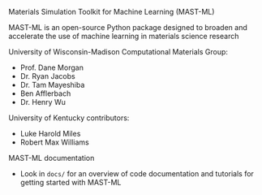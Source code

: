 Materials Simulation Toolkit for Machine Learning (MAST-ML)

MAST-ML is an open-source Python package designed to broaden and accelerate the use of machine learning in materials science research

University of Wisconsin-Madison Computational Materials Group:
* Prof. Dane Morgan
* Dr. Ryan Jacobs
* Dr. Tam Mayeshiba
* Ben Afflerbach
* Dr. Henry Wu

University of Kentucky contributors:
* Luke Harold Miles
* Robert Max Williams

MAST-ML documentation
* Look in `docs/` for an overview of code documentation and tutorials for getting started with MAST-ML

